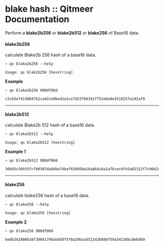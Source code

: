 # blake hash :: Qitmeer Documentation

Perform a **blake2b256** or **blake2b512** or **blake256** of Base16 data.

#### blake2b256 <a href="#blake2b256" id="blake2b256"></a>

calculate Blake2b 256 hash of a base16 data.

```
~ qx blake2b256 --help

Usage: qx blak2b256 [hexstring]
```

**Example**

```
~ qx blake2b256 900df00d

c2cb5ef4138047b1ca42ce0bed2a2ce7d23768341ff52e6a9e2516257a1d2af9
```

***

#### blake2b512 <a href="#blake2b512" id="blake2b512"></a>

calculate Blake2b 512 hash of a base16 data.

```
~ qx blake2b512 --help

Usage: qx blake2b512 [hexstring]
```

**Example 1**

```
~ qx blake2b512 900df00d

36b65c58935fcf08307da04ba74bef658958e16a864c6a1a7bcec8fe5a82322f7c06424b70a4f25efc7e6493395562e6bebbe90e41c372dfda948506c54e4cdc
```

***

#### blake256 <a href="#blake256" id="blake256"></a>

calculate blake256 hash of a base16 data.

```
~ qx blake256 --help

Usage: qx blake256 [hexstring]
```

**Example 2**

```
~ qx blake256 900df00d

bedb342806616f3866179dab458f5f8a29bac652142689bf59a34136bc8e6d69
```
